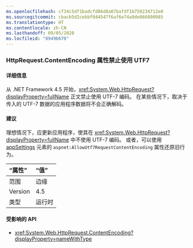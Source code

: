 ```yaml
---
ms.openlocfilehash: cf34c5df1badcfd86d8a07bafdf1b759234712e0
ms.sourcegitcommit: cbacb5d2cebbf044547f6af6e74a9de866800985
ms.translationtype: HT
ms.contentlocale: zh-CN
ms.lasthandoff: 09/05/2020
ms.locfileid: "89496670"
---
```

### <a name="httprequestcontentencoding-property-prohibits-utf7"></a>HttpRequest.ContentEncoding 属性禁止使用 UTF7

#### <a name="details"></a>详细信息

从 .NET Framework 4.5 开始，<xref:System.Web.HttpRequest?displayProperty=fullName> 正文禁止使用 UTF-7 编码。 在某些情况下，取决于传入的 UTF-7 数据的应用程序数据将不会正确解码。

#### <a name="suggestion"></a>建议

理想情况下，应更新应用程序，使其在 <xref:System.Web.HttpRequest?displayProperty=fullName> 中不使用 UTF-7 编码。 或者，可以使用 [appSettings](~/docs/framework/configure-apps/file-schema/appsettings/appsettings-element-for-configuration.md) 元素的 <code>aspnet:AllowUtf7RequestContentEncoding</code> 属性还原旧行为。

| “属性”    | “值”       |
|:--------|:------------|
| 范围   |边缘|
|Version|4.5|
|类型|运行时|

#### <a name="affected-apis"></a>受影响的 API

- <xref:System.Web.HttpRequest.ContentEncoding?displayProperty=nameWithType>

<!--

#### Affected APIs

- `P:System.Web.HttpRequest.ContentEncoding`

-->
